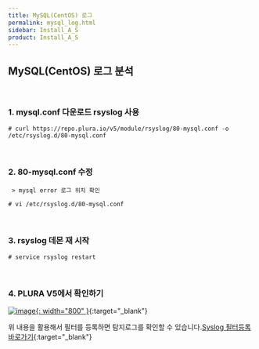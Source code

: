 ```yaml
---
title: MySQL(CentOS) 로그
permalink: mysql_log.html
sidebar: Install_A_S
product: Install_A_S
---
```


## MySQL(CentOS) 로그 분석

<br />

### 1. mysql.conf 다운로드 rsyslog 사용

`# curl https://repo.plura.io/v5/module/rsyslog/80-mysql.conf -o /etc/rsyslog.d/80-mysql.conf`

<br />

### 2. 80-mysql.conf 수정

     > mysql error 로그 위치 확인

`# vi /etc/rsyslog.d/80-mysql.conf`

<br />

### 3. rsyslog 데몬 재 시작

`# service rsyslog restart`

<br />

### 4. PLURA V5에서 확인하기

[![image](/docs/images/Ins_G/Mysql(cent)log/1.png){: width="800" }](/docs/images/Ins_G/Mysql(cent)log/1.png){:target="_blank"}

위 내용을 활용해서 필터를 등록하면 탐지로그를 확인할 수 있습니다.[Syslog 필터등록 바로가기](https://qubitsec.github.io/f_regi_syslog.html){:target="_blank"}